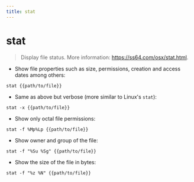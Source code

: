 ```yaml
---
title: stat
---
```

# stat

> Display file status.
> More information: <https://ss64.com/osx/stat.html>.

- Show file properties such as size, permissions, creation and access dates among others:

`stat {{path/to/file}}`

- Same as above but verbose (more similar to Linux's `stat`):

`stat -x {{path/to/file}}`

- Show only octal file permissions:

`stat -f %Mp%Lp {{path/to/file}}`

- Show owner and group of the file:

`stat -f "%Su %Sg" {{path/to/file}}`

- Show the size of the file in bytes:

`stat -f "%z %N" {{path/to/file}}`
